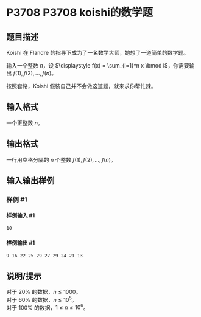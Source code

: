# P3708 P3708 koishi的数学题

## 题目描述

Koishi 在 Flandre 的指导下成为了一名数学大师，她想了一道简单的数学题。

输入一个整数 $n$，设 $\displaystyle f(x) = \sum_{i=1}^n x \bmod i$，你需要输出 $f(1), f(2), \ldots , f(n)$。

按照套路，Koishi 假装自己并不会做这道题，就来求你帮忙辣。

## 输入格式

一个正整数 $n$。


## 输出格式

一行用空格分隔的 $n$ 个整数 $f(1), f(2), \ldots , f(n)$。


## 输入输出样例

### 样例 #1

#### 样例输入 #1

```
10
```

#### 样例输出 #1

```
9 16 22 25 29 27 29 24 21 13
```

## 说明/提示

对于 $20\%$ 的数据，$n \le 1000$。  
对于 $60\%$ 的数据，$n \le 10^5$。  
对于 $100\%$ 的数据，$1 \le n \le 10^6$。

